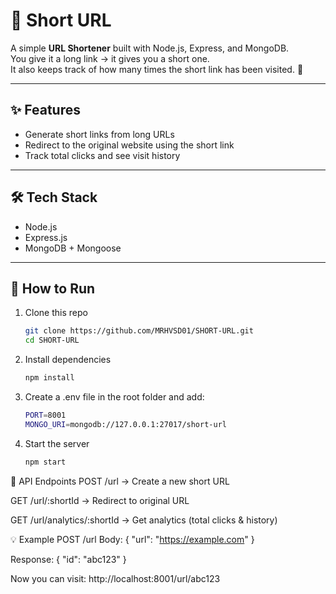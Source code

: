# 🔗 Short URL

A simple **URL Shortener** built with Node.js, Express, and MongoDB.  
You give it a long link → it gives you a short one.  
It also keeps track of how many times the short link has been visited. 🚀

---

## ✨ Features
- Generate short links from long URLs  
- Redirect to the original website using the short link  
- Track total clicks and see visit history  

---

## 🛠 Tech Stack
- Node.js  
- Express.js  
- MongoDB + Mongoose  

---

## 🚀 How to Run
1. Clone this repo  
   ```bash
   git clone https://github.com/MRHVSD01/SHORT-URL.git
   cd SHORT-URL
2. Install dependencies
    ```bash
   npm install
3. Create a .env file in the root folder and add:
    ```bash
   PORT=8001
   MONGO_URI=mongodb://127.0.0.1:27017/short-url
4. Start the server
    ```bash
   npm start

📌 API Endpoints
   POST /url → Create a new short URL
   
   GET /url/:shortId → Redirect to original URL
   
   GET /url/analytics/:shortId → Get analytics (total clicks & history)

💡 Example
   POST /url
   Body: { "url": "https://example.com" }

Response:
   { "id": "abc123" }

Now you can visit:
   http://localhost:8001/url/abc123

